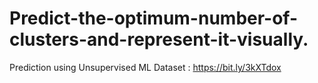 # Predict-the-optimum-number-of-clusters-and-represent-it-visually.
Prediction using Unsupervised ML 
Dataset : https://bit.ly/3kXTdox
